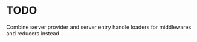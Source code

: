 # TODO

Combine server provider and server entry
handle loaders for middlewares and reducers instead
